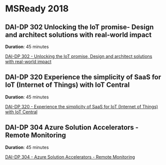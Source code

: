 # MSReady 2018

## DAI-DP 302 Unlocking the IoT promise- Design and architect solutions with real-world impact

**Duration**: 45 minutes

[DAI-DP 302 - Unlocking the IoT promise, Design and architect solutions with real-world impact](/01DAIDP-302/README.md)

## DAI-DP 320 Experience the simplicity of SaaS for IoT (Internet of Things) with IoT Central

**Duration**: 45 minutes

[DAI-DP 320 - Experience the simplicity of SaaS for IoT (Internet of Things) with IoT Central](/02DAIDP-302/README.md)

## DAI-DP 304 Azure Solution Accelerators - Remote Monitoring

**Duration**: 45 minutes

[DAI-DP 304 - Azure Solution Accelerators - Remote Monitoring](/03DAIDP304/README.md)

